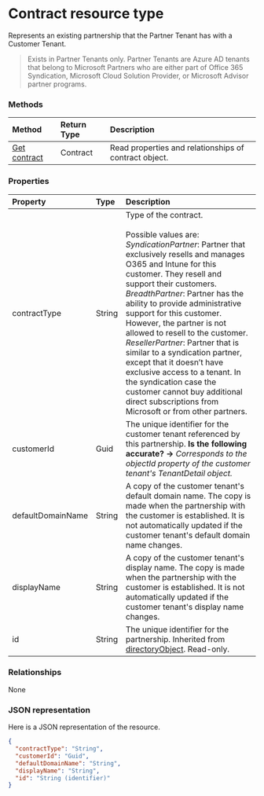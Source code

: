 # Contract resource type
Represents an existing partnership that the Partner Tenant has with a Customer Tenant.
> Exists in Partner Tenants only. Partner Tenants are Azure AD tenants that belong to Microsoft Partners who are either part of Office 365 Syndication, Microsoft Cloud Solution Provider, or Microsoft Advisor partner programs. 

### Methods

| Method		   | Return Type	|Description|
|:---------------|:--------|:----------|
|[Get contract](../api/contract_get.md) | Contract |Read properties and relationships of contract object.|

<!-- |[Update](../api/contract_update.md) | Contract	|Update contract object. |
|[Delete](../api/contract_delete.md) | None |Delete Contract object. | -->

### Properties
| Property	   | Type	|Description|
|:---------------|:--------|:----------|
|contractType|String|Type of the contract.</br></br>Possible values are:</br> *SyndicationPartner*: Partner that exclusively resells and manages O365 and Intune for this customer. They resell and support their customers.</br> *BreadthPartner*: Partner has the ability to provide administrative support for this customer. However, the partner is not allowed to resell to the customer.</br>*ResellerPartner*: Partner that is similar to a syndication partner, except that it doesn’t have exclusive access to a tenant. In the syndication case the customer cannot buy additional direct subscriptions from Microsoft or from other partners.|
|customerId|Guid|The unique identifier for the customer tenant referenced by this partnership. **Is the following accurate? ->** *Corresponds to the objectId property of the customer tenant's TenantDetail object.*|
|defaultDomainName|String|A copy of the customer tenant's default domain name. The copy is made when the partnership with the customer is established. It is not automatically updated if the customer tenant's default domain name changes.|
|displayName|String|A copy of the customer tenant's display name. The copy is made when the partnership with the customer is established. It is not automatically updated if the customer tenant's display name changes.|
|id|String| The unique identifier for the partnership. Inherited from [directoryObject](directoryobject.md). Read-only.|

### Relationships
None


### JSON representation

Here is a JSON representation of the resource.

<!-- {
  "blockType": "resource",
  "optionalProperties": [

  ],
  "@odata.type": "microsoft.graph.Contract"
}-->

```json
{
  "contractType": "String",
  "customerId": "Guid",
  "defaultDomainName": "String",
  "displayName": "String",
  "id": "String (identifier)"
}

```

<!-- uuid: 8fcb5dbc-d5aa-4681-8e31-b001d5168d79
2015-10-25 14:57:30 UTC -->
<!-- {
  "type": "#page.annotation",
  "description": "Contract resource",
  "keywords": "",
  "section": "documentation",
  "tocPath": ""
}-->